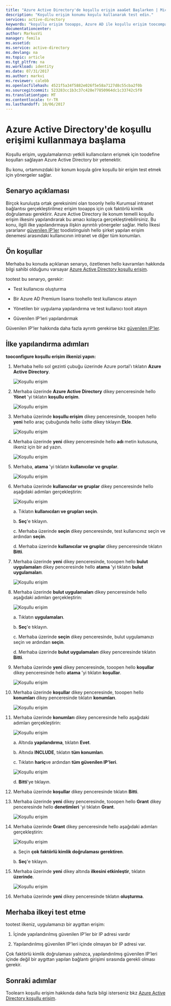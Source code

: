 ```yaml
---
title: "Azure Active Directory'de koşullu erişim aaaGet Başlarken | Microsoft Docs"
description: "Koşullu erişim konumu koşulu kullanarak test edin."
services: active-directory
keywords: "koşullu erişim tooapps, Azure AD ile koşullu erişim toocompany kaynaklarına, koşullu erişim ilkeleri güvenli erişim"
documentationcenter: 
author: MarkusVi
manager: femila
ms.assetid: 
ms.service: active-directory
ms.devlang: na
ms.topic: article
ms.tgt_pltfrm: na
ms.workload: identity
ms.date: 07/31/2017
ms.author: markvi
ms.reviewer: calebb
ms.openlocfilehash: 4521f5a34f5882e026f5e58a7127d8c55cba2f0b
ms.sourcegitcommit: 523283cc1b3c37c428e77850964dc1c33742c5f0
ms.translationtype: MT
ms.contentlocale: tr-TR
ms.lasthandoff: 10/06/2017
---
```

# <a name="get-started-with-conditional-access-in-azure-active-directory"></a>Azure Active Directory'de koşullu erişimi kullanmaya başlama

Koşullu erişim, uygulamalarınızı yetkili kullanıcıların erişmek için toodefine koşulları sağlayan Azure Active Directory bir yetenektir. 

Bu konu, ortamınızdaki bir konum koşula göre koşullu bir erişim test etmek için yönergeler sağlar.  


## <a name="scenario-description"></a>Senaryo açıklaması

Birçok kuruluşta ortak gereksinimi olan tooonly hello Kurumsal intranet bağlantısı gerçekleştirilmez erişim tooapps için çok faktörlü kimlik doğrulaması gerektirir. Azure Active Directory ile konum temelli koşullu erişim ilkesini yapılandırarak bu amacı kolayca gerçekleştirebilirsiniz. Bu konu, ilgili ilke yapılandırmaya ilişkin ayrıntılı yönergeler sağlar. Hello İlkesi yararlanır [güvenilen IP'ler](../multi-factor-authentication/multi-factor-authentication-whats-next.md#trusted-ips) toodistinguish hello şirket yapılan erişim denemesi arasındaki kullanıcının intranet ve diğer tüm konumları.


## <a name="prerequisites"></a>Ön koşullar

Merhaba bu konuda açıklanan senaryo, özetlenen hello kavramları hakkında bilgi sahibi olduğunu varsayar [Azure Active Directory koşullu erişim](active-directory-conditional-access-azure-portal.md).

tootest bu senaryo, gerekir:

- Test kullanıcısı oluşturma 

- Bir Azure AD Premium lisansı toohello test kullanıcısı atayın

- Yönetilen bir uygulama yapılandırma ve test kullanıcı tooit atayın

- Güvenilen IP'leri yapılandırmak

Güvenilen IP'ler hakkında daha fazla ayrıntı gerekirse bkz [güvenilen IP'ler](../multi-factor-authentication/multi-factor-authentication-whats-next.md#trusted-ips).


## <a name="policy-configuration-steps"></a>İlke yapılandırma adımları

**tooconfigure koşullu erişim ilkenizi yapın:**

1. Merhaba hello sol gezinti çubuğu üzerinde Azure portal'ı tıklatın **Azure Active Directory**. 

    ![Koşullu erişim](./media/active-directory-conditional-access-azure-portal-get-started/01.png)

2. Merhaba üzerinde **Azure Active Directory** dikey penceresinde hello **Yönet** 'yi tıklatın **koşullu erişim**.

    ![Koşullu erişim](./media/active-directory-conditional-access-azure-portal-get-started/02.png)
 
3. Merhaba üzerinde **koşullu erişim** dikey penceresinde, tooopen hello **yeni** hello araç çubuğunda hello üstte dikey tıklayın **Ekle**.

    ![Koşullu erişim](./media/active-directory-conditional-access-azure-portal-get-started/03.png)

4. Merhaba üzerinde **yeni** dikey penceresinde hello **adı** metin kutusuna, ilkeniz için bir ad yazın.

    ![Koşullu erişim](./media/active-directory-conditional-access-azure-portal-get-started/04.png)

5. Merhaba, **atama** 'yi tıklatın **kullanıcılar ve gruplar**.

    ![Koşullu erişim](./media/active-directory-conditional-access-azure-portal-get-started/05.png)

6. Merhaba üzerinde **kullanıcılar ve gruplar** dikey penceresinde hello aşağıdaki adımları gerçekleştirin:

    ![Koşullu erişim](./media/active-directory-conditional-access-azure-portal-get-started/06.png)

    a. Tıklatın **kullanıcıları ve grupları seçin**.

    b. **Seç**'e tıklayın.

    c. Merhaba üzerinde **seçin** dikey penceresinde, test kullanıcınız seçin ve ardından **seçin**.

    d. Merhaba üzerinde **kullanıcılar ve gruplar** dikey penceresinde tıklatın **Bitti**.

7. Merhaba üzerinde **yeni** dikey penceresinde, tooopen hello **bulut uygulamaları** dikey penceresinde hello **atama** 'yi tıklatın **bulut uygulamaları**.

    ![Koşullu erişim](./media/active-directory-conditional-access-azure-portal-get-started/07.png)

8. Merhaba üzerinde **bulut uygulamaları** dikey penceresinde hello aşağıdaki adımları gerçekleştirin:

    ![Koşullu erişim](./media/active-directory-conditional-access-azure-portal-get-started/08.png)

    a. Tıklatın **uygulamaları**.

    b. **Seç**'e tıklayın.

    c. Merhaba üzerinde **seçin** dikey penceresinde, bulut uygulamanızı seçin ve ardından **seçin**.

    d. Merhaba üzerinde **bulut uygulamaları** dikey penceresinde tıklatın **Bitti**.

9. Merhaba üzerinde **yeni** dikey penceresinde, tooopen hello **koşullar** dikey penceresinde hello **atama** 'yi tıklatın **koşullar**.

    ![Koşullu erişim](./media/active-directory-conditional-access-azure-portal-get-started/09.png)

10. Merhaba üzerinde **koşullar** dikey penceresinde, tooopen hello **konumları** dikey penceresinde tıklatın **konumları**.

    ![Koşullu erişim](./media/active-directory-conditional-access-azure-portal-get-started/10.png)

11. Merhaba üzerinde **konumları** dikey penceresinde hello aşağıdaki adımları gerçekleştirin:

    ![Koşullu erişim](./media/active-directory-conditional-access-azure-portal-get-started/11.png)

    a. Altında **yapılandırma**, tıklatın **Evet**.

    b. Altında **INCLUDE**, tıklatın **tüm konumları**.

    c. Tıklatın **hariç**ve ardından **tüm güvenilen IP'leri**.

    ![Koşullu erişim](./media/active-directory-conditional-access-azure-portal-get-started/12.png)

    d. **Bitti**’ye tıklayın.

12. Merhaba üzerinde **koşullar** dikey penceresinde tıklatın **Bitti**.

13. Merhaba üzerinde **yeni** dikey penceresinde, tooopen hello **Grant** dikey penceresinde hello **denetimleri** 'yi tıklatın **Grant**.

    ![Koşullu erişim](./media/active-directory-conditional-access-azure-portal-get-started/13.png)

14. Merhaba üzerinde **Grant** dikey penceresinde hello aşağıdaki adımları gerçekleştirin:

    ![Koşullu erişim](./media/active-directory-conditional-access-azure-portal-get-started/14.png)

    a. Seçin **çok faktörlü kimlik doğrulaması gerektiren**.

    b. **Seç**'e tıklayın.

15. Merhaba üzerinde **yeni** dikey altında **ilkesini etkinleştir**, tıklatın **üzerinde**.

    ![Koşullu erişim](./media/active-directory-conditional-access-azure-portal-get-started/15.png)

16. Merhaba üzerinde **yeni** dikey penceresinde tıklatın **oluşturma**.


## <a name="testing-hello-policy"></a>Merhaba ilkeyi test etme

tootest ilkeniz, uygulamanızı bir aygıttan erişim: 

1. İçinde yapılandırılmış güvenilen IP'ler bir IP adresi vardır 

1. Yapılandırılmış güvenilen IP'leri içinde olmayan bir IP adresi var.

Çok faktörlü kimlik doğrulaması yalnızca, yapılandırılmış güvenilen IP'leri içinde değil bir aygıttan yapılan bağlantı girişimi sırasında gerekli olması gerekir. 


## <a name="next-steps"></a>Sonraki adımlar

Toolearn koşullu erişim hakkında daha fazla bilgi isterseniz bkz [Azure Active Directory koşullu erişim](active-directory-conditional-access-azure-portal.md).

